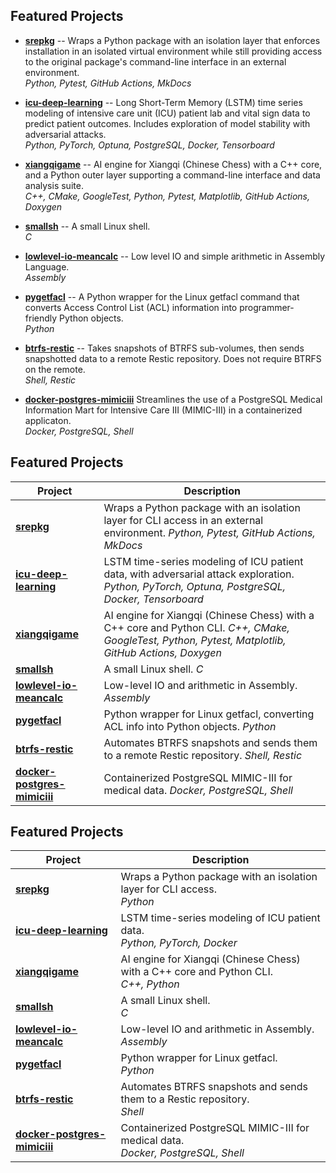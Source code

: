 

## Featured Projects  

- [**srepkg**](https://github.com/duanegoodner/srepkg) -- Wraps a Python package with an isolation layer that enforces installation in an isolated virtual environment while still providing access to the original package's command-line interface in an external environment.
<br>*Python, Pytest, GitHub Actions, MkDocs*

- [**icu-deep-learning**](https://github.com/duanegoodner/icu-deep-learning) -- Long Short-Term Memory (LSTM) time series modeling of intensive care unit (ICU) patient lab and vital sign data to predict patient outcomes. Includes exploration of model stability with adversarial attacks.
<br>*Python, PyTorch, Optuna, PostgreSQL, Docker, Tensorboard*

- [**xiangqigame**](https://github.com/duanegoodner/xiangqigame) -- AI engine for Xiangqi (Chinese Chess) with a C++ core, and a Python outer layer supporting a command-line interface and data analysis suite.
<br>*C++, CMake, GoogleTest, Python, Pytest, Matplotlib, GitHub Actions, Doxygen*

- [**smallsh**](https://github.com/duanegoodner/smallsh) -- A small Linux shell.
<br>*C*

- [**lowlevel-io-meancalc**](https://github.com/duanegoodner/lowlevel_io_meancalc) -- Low level IO and simple arithmetic in Assembly Language.
<br>*Assembly*

- [**pygetfacl**](https://github.com/duanegoodner/pygetfacl) -- A Python wrapper for the Linux getfacl command that converts Access Control List (ACL) information into programmer-friendly Python objects.
<br>*Python*

- [**btrfs-restic**](https://github.com/duanegoodner/btrfs-restic) -- Takes snapshots of BTRFS sub-volumes, then sends snapshotted data to a remote Restic repository. Does not require BTRFS on the remote.
<br>*Shell, Restic*

- [**docker-postgres-mimiciii**](https://github.com/duanegoodner/docker-postgres-mimiciii)
Streamlines the use of a PostgreSQL Medical Information Mart for Intensive Care III (MIMIC-III) in a containerized applicaton.
<br>*Docker, PostgreSQL, Shell*


## Featured Projects  

| Project | Description |
|---------|------------|
| [**srepkg**](https://github.com/duanegoodner/srepkg) | Wraps a Python package with an isolation layer for CLI access in an external environment. *Python, Pytest, GitHub Actions, MkDocs* |
| [**icu-deep-learning**](https://github.com/duanegoodner/icu-deep-learning) | LSTM time-series modeling of ICU patient data, with adversarial attack exploration. *Python, PyTorch, Optuna, PostgreSQL, Docker, Tensorboard* |
| [**xiangqigame**](https://github.com/duanegoodner/xiangqigame) | AI engine for Xiangqi (Chinese Chess) with a C++ core and Python CLI. *C++, CMake, GoogleTest, Python, Pytest, Matplotlib, GitHub Actions, Doxygen* |
| [**smallsh**](https://github.com/duanegoodner/smallsh) | A small Linux shell. *C* |
| [**lowlevel-io-meancalc**](https://github.com/duanegoodner/lowlevel_io_meancalc) | Low-level IO and arithmetic in Assembly. *Assembly* |
| [**pygetfacl**](https://github.com/duanegoodner/pygetfacl) | Python wrapper for Linux getfacl, converting ACL info into Python objects. *Python* |
| [**btrfs-restic**](https://github.com/duanegoodner/btrfs-restic) | Automates BTRFS snapshots and sends them to a remote Restic repository. *Shell, Restic* |
| [**docker-postgres-mimiciii**](https://github.com/duanegoodner/docker-postgres-mimiciii) | Containerized PostgreSQL MIMIC-III for medical data. *Docker, PostgreSQL, Shell* |


## Featured Projects  

| Project | Description |
|---------|------------|
| [**srepkg**](https://github.com/duanegoodner/srepkg) | Wraps a Python package with an isolation layer for CLI access.<br> *Python* |
| [**icu-deep-learning**](https://github.com/duanegoodner/icu-deep-learning) | LSTM time-series modeling of ICU patient data.<br> *Python, PyTorch, Docker* |
| [**xiangqigame**](https://github.com/duanegoodner/xiangqigame) | AI engine for Xiangqi (Chinese Chess) with a C++ core and Python CLI.<br> *C++, Python* |
| [**smallsh**](https://github.com/duanegoodner/smallsh) | A small Linux shell.<br> *C* |
| [**lowlevel-io-meancalc**](https://github.com/duanegoodner/lowlevel_io_meancalc) | Low-level IO and arithmetic in Assembly.<br> *Assembly* |
| [**pygetfacl**](https://github.com/duanegoodner/pygetfacl) | Python wrapper for Linux getfacl.<br> *Python* |
| [**btrfs-restic**](https://github.com/duanegoodner/btrfs-restic) | Automates BTRFS snapshots and sends them to a Restic repository.<br> *Shell* |
| [**docker-postgres-mimiciii**](https://github.com/duanegoodner/docker-postgres-mimiciii) | Containerized PostgreSQL MIMIC-III for medical data.<br> *Docker, PostgreSQL, Shell* |

